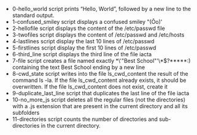 - 0-hello_world script prints “Hello, World”, followed by a new line to the standard output.
- 1-confused_smiley script displays a confused smiley "(Ôo)'
- 2-hellofile script displays the content of the /etc/passwd file
- 3-twofiles script displays the content of /etc/passwd and /etc/hosts
- 4-lastlines script display the last 10 lines of /etc/passwd
- 5-firstlines script display the first 10 lines of /etc/passwd
- 6-third_line script displays the third line of the file iacta
- 7-file script  creates a file named exactly \*\\'"Best School"\'\\*$\?\*\*\*\*\*:) containing the text Best School ending by a new line
- 8-cwd_state script writes into the file ls_cwd_content the result of the command ls -la. If the file ls_cwd_content already exists, it should be overwritten. If the file ls_cwd_content does not exist, create it
- 9-duplicate_last_line script that duplicates the last line of the file iacta
- 10-no_more_js script deletes all the regular files (not the directories) with a .js extension that are present in the current directory and all its subfolders
- 11-directories script counts the number of directories and sub-directories in the current directory.
